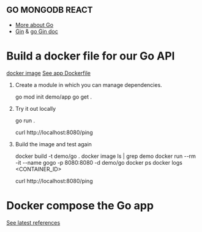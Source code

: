 GO MONGODB REACT
----------------

- [More about Go](https://go.dev/solutions/cloud)
- [Gin](https://pkg.go.dev/github.com/gin-gonic/gin) & [go Gin doc](https://go.dev/doc/tutorial/web-service-gin)


# Build a docker file for our Go API

[docker image](https://hub.docker.com/_/golang)
[See app Dockerfile](app/Dockerfile)

1. Create a module in which you can manage dependencies.

    go mod init demo/app
    go get .

2. Try it out locally

    go run .

    curl http://localhost:8080/ping

3. Build the image and test again

    docker build -t demo/go .
    docker image ls | grep demo
    docker run --rm -it --name gogo -p 8080:8080 -d demo/go
    docker ps
    docker logs <CONTAINER_ID>

    curl http://localhost:8080/ping

# Docker compose the Go app

[See latest references](https://docs.docker.com/compose/compose-file/03-compose-file/)